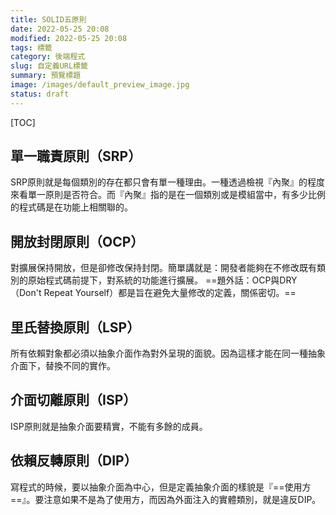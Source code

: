 ```yaml
---
title: SOLID五原則
date: 2022-05-25 20:08
modified: 2022-05-25 20:08
tags: 標籤
category: 後端程式
slug: 自定義URL標籤
summary: 預覽標題
image: /images/default_preview_image.jpg
status: draft
---
```


[TOC]

## 單一職責原則（SRP）
SRP原則就是每個類別的存在都只會有單一種理由。一種透過檢視『內聚』的程度來看單一原則是否符合。而『內聚』指的是在一個類別或是模組當中，有多少比例的程式碼是在功能上相關聯的。


## 開放封閉原則（OCP）
對擴展保持開放，但是卻修改保持封閉。簡單講就是：開發者能夠在不修改既有類別的原始程式碼前提下，對系統的功能進行擴展。
==題外話：OCP與DRY（Don't Repeat Yourself）都是旨在避免大量修改的定義，關係密切。==


## 里氏替換原則（LSP）
所有依賴對象都必須以抽象介面作為對外呈現的面貌。因為這樣才能在同一種抽象介面下，替換不同的實作。


## 介面切離原則（ISP）
ISP原則就是抽象介面要精實，不能有多餘的成員。


## 依賴反轉原則（DIP）
寫程式的時候，要以抽象介面為中心，但是定義抽象介面的樣貌是『==使用方==』。要注意如果不是為了使用方，而因為外面注入的實體類別，就是違反DIP。




